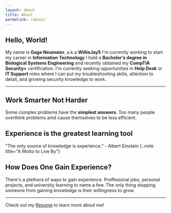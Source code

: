 ```yaml
---
layout: about
title: About
permalink: /about/
---
```


## Hello, World!

My name is **Gage Neumaier**, a.k.a **WillieJay5**
I'm currently working to start my career in **Information Technology**
I hold a **Bachelor’s degree in Biological Systems Engineering** and recently obtained my **CompTIA Security+** certification.
I’m currently seeking opportunities in **Help Desk** or **IT Support** roles where I can put my troubleshooting skills, attention to detail, and growing security knowledge to work.

---

## Work Smarter Not Harder

Some complex problems have the **simplest answers**. Too many people overthink problems amd cause themselves to be less efficient.

## Experience is the greatest learning tool

"The only source of knowledge is experience." - Albert Einstein
{:.note title="A Motto to Live By"}

## How Does One Gain Experience?

There's a plethora of ways to gain experience.
Proffesional jobs, personal projects, and university learning to name a few.
The only thing stopping someone from gaining knowledge is their willingness to grow.

---

Check out my [Resume](/resume/) to learn more about me!